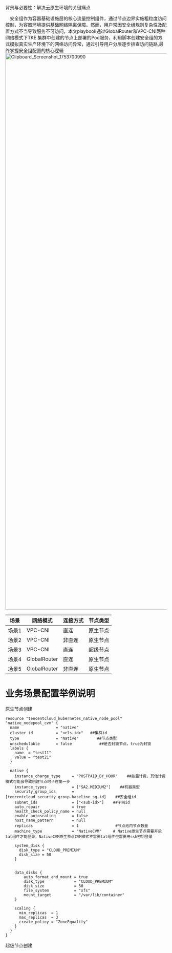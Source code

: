 背景与必要性：解决云原生环境的关键痛点​

&emsp;安全组作为容器基础设施层的核心流量控制组件，通过节点边界实施粗粒度访问控制，为容器环境提供基础网络隔离保障。然而，用户常因安全组规则复杂性及配置方式不当导致服务不可访问，本文playbook通过GlobalRouter和VPC-CNI两种网络模式下TKE 集群中创建的节点上部署的Pod服务，利用脚本创建安全组的方式模拟真实生产环境下的网络访问异常，通过引导用户分层逐步排查访问链路,最终掌握安全组配置的核心逻辑
[<img width="1720" height="1737" alt="Clipboard_Screenshot_1753700990" src="https://github.com/user-attachments/assets/f119eec0-6d72-4579-8c66-3922a706cc65" />
](https://github.com/aliantli/sg_playbook_1/blob/de2b28c6718825d4c671eba9587caf49fa51879d/playbook/image/flowchart.md)

| 场景    | 网络模式       | 连接方式       |节点类型|
|----------------|----------------|----------------|------|
| 场景1   | VPC-CNI   | 直连  |原生节点|
| 场景2  | VPC-CNI    | 非直连  |原生节点|
| 场景3  | VPC-CNI   | 直连   |超级节点|
| 场景4  | GlobalRouter  | 直连 |  原生节点|
| 场景5  | GlobalRouter  | 非直连|   原生节点|
# 业务场景配置举例说明
原生节点创建
```
resource "tencentcloud_kubernetes_native_node_pool" "native_nodepool_cvm" {
  name                = "native"
  cluster_id          = "<cls-id>"   ##集群id
  type                = "Native"        ##节点类型
  unschedulable       = false            ##是否封锁节点，true为封锁
  labels {
    name  = "test11"
    value = "test21"
  }

  native {
    instance_charge_type     = "POSTPAID_BY_HOUR"    ##按量计费，其他计费模式可能会导致创建节点时卡在第一步
    instance_types           = ["SA2.MEDIUM2"]    ##机器类型
    security_group_ids       = [tencentcloud_security_group.baseline_sg.id]    ##安全组id
    subnet_ids               = ["<sub-id>"]    ##子网id
    auto_repair              = true
    health_check_policy_name = null
    enable_autoscaling       = false
    host_name_pattern        = null
    replicas                 = 1                #节点池内节点数量
    machine_type             = "NativeCVM"     # Native原生节点需要开启tat组件才能登录，NativeCVM原生节点CVM模式不需要tat组件但需要用ssh密钥登录

    system_disk {
      disk_type = "CLOUD_PREMIUM"
      disk_size = 50
    }


    data_disks {
        auto_format_and_mount = true
        disk_type             = "CLOUD_PREMIUM"
        disk_size             = 50
        file_system           = "xfs"
        mount_target          = "/var/lib/container"
    }

    scaling {
      min_replicas  = 1
      max_replicas  = 3
      create_policy = "ZoneEquality"
    }
  }
}
```
超级节点创建
```
```
